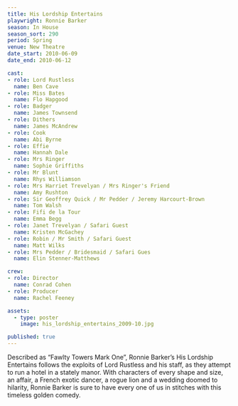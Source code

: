 ```yaml
---
title: His Lordship Entertains
playwright: Ronnie Barker
season: In House
season_sort: 290
period: Spring
venue: New Theatre
date_start: 2010-06-09
date_end: 2010-06-12

cast:
- role: Lord Rustless
  name: Ben Cave
- role: Miss Bates
  name: Flo Hapgood
- role: Badger
  name: James Townsend
- role: Dithers
  name: James McAndrew
- role: Cook
  name: Abi Byrne
- role: Effie
  name: Hannah Dale
- role: Mrs Ringer
  name: Sophie Griffiths
- role: Mr Blunt
  name: Rhys Williamson
- role: Mrs Harriet Trevelyan / Mrs Ringer's Friend
  name: Amy Rushton
- role: Sir Geoffrey Quick / Mr Pedder / Jeremy Harcourt-Brown
  name: Tom Walsh
- role: Fifi de la Tour
  name: Emma Begg
- role: Janet Trevelyan / Safari Guest
  name: Kristen McGachey
- role: Robin / Mr Smith / Safari Guest
  name: Matt Wilks
- role: Mrs Pedder / Bridesmaid / Safari Gues
  name: Elin Stenner-Matthews

crew:
- role: Director
  name: Conrad Cohen
- role: Producer
  name: Rachel Feeney

assets:
  - type: poster
    image: his_lordship_entertains_2009-10.jpg

published: true
---
```


Described as “Fawlty Towers Mark One”, Ronnie Barker’s His Lordship Entertains follows the exploits of Lord Rustless and his staff, as they attempt to run a hotel in a stately manor. With characters of every shape and size, an affair, a French exotic dancer, a rogue lion and a wedding doomed to hilarity, Ronnie Barker is sure to have every one of us in stitches with this timeless golden comedy.


